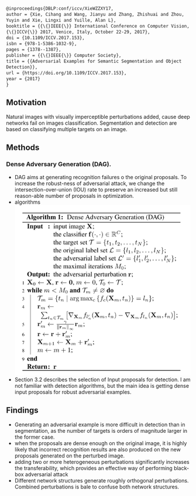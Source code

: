 ```
@inproceedings{DBLP:conf/iccv/XieWZZXY17,
author = {Xie, Cihang and Wang, Jianyu and Zhang, Zhishuai and Zhou, Yuyin and Xie, Lingxi and Yuille, Alan L},
booktitle = {{\{}IEEE{\}} International Conference on Computer Vision, {\{}ICCV{\}} 2017, Venice, Italy, October 22-29, 2017},
doi = {10.1109/ICCV.2017.153},
isbn = {978-1-5386-1032-9},
pages = {1378--1387},
publisher = {{\{}IEEE{\}} Computer Society},
title = {{Adversarial Examples for Semantic Segmentation and Object Detection}},
url = {https://doi.org/10.1109/ICCV.2017.153},
year = {2017}
}
```
## Motivation
Natural images with visually imperceptible perturbations added, cause deep networks fail on images classification. Segmentation and detection are based on classifying multiple targets on an image.

## Methods
### Dense Adversary Generation (DAG).
- DAG aims at generating recognition failures o the original proposals. To increase the robust-ness of adversarial attack, we change the intersection-over-union (IOU) rate to preserve an increased but still reason-able number of proposals in optimization.
- algorithms
![Pic](../pics/xiewzzxy17_algo1.png)
- Section 3.2 describes the selection of Input proposals for detection. I am not familiar with detection algorithms, but the main idea is getting dense input proposals for robust adversarial examples.




## Findings
- Generating an adversarial example is more difficult in detection than in segmentation, as the number of targets is orders of magnitude larger in the former case.
- when the proposals are dense enough on the original image, it is highly likely that incorrect recognition results are also produced on the new proposals generated on the perturbed image.
- adding two or more heterogeneous perturbations significantly increases the transferability, which provides an effective way of performing black-box adversarial attack
- Different network structures generate roughly orthogonal perturbations. Combined perturbations is bale to confuse both network structures.